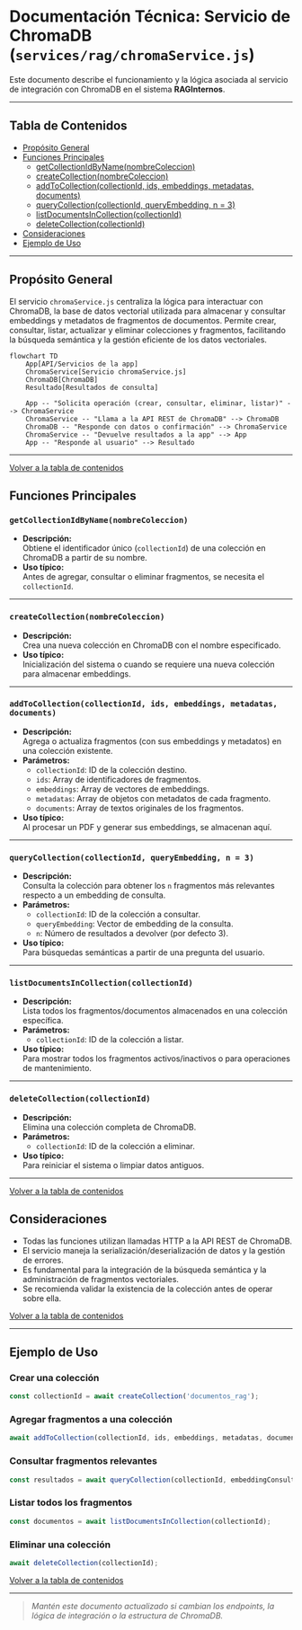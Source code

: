 # Documentación Técnica: Servicio de ChromaDB (`services/rag/chromaService.js`)

Este documento describe el funcionamiento y la lógica asociada al servicio de integración con ChromaDB en el sistema **RAGInternos**.

---

## Tabla de Contenidos

- [Propósito General](#propósito-general)
- [Funciones Principales](#funciones-principales)
  - [getCollectionIdByName(nombreColeccion)](#getcollectionidbyname-nombrecoleccion)
  - [createCollection(nombreColeccion)](#createcollection-nombrecoleccion)
  - [addToCollection(collectionId, ids, embeddings, metadatas, documents)](#addtocollection-collectionid-ids-embeddings-metadatas-documents)
  - [queryCollection(collectionId, queryEmbedding, n = 3)](#querycollection-collectionid-queryembedding-n--3)
  - [listDocumentsInCollection(collectionId)](#listdocumentsincollection-collectionid)
  - [deleteCollection(collectionId)](#deletecollection-collectionid)
- [Consideraciones](#consideraciones)
- [Ejemplo de Uso](#ejemplo-de-uso)

---

## Propósito General

El servicio `chromaService.js` centraliza la lógica para interactuar con ChromaDB, la base de datos vectorial utilizada para almacenar y consultar embeddings y metadatos de fragmentos de documentos. Permite crear, consultar, listar, actualizar y eliminar colecciones y fragmentos, facilitando la búsqueda semántica y la gestión eficiente de los datos vectoriales.


```mermaid
flowchart TD
    App[API/Servicios de la app]
    ChromaService[Servicio chromaService.js]
    ChromaDB[ChromaDB]
    Resultado[Resultados de consulta]

    App -- "Solicita operación (crear, consultar, eliminar, listar)" --> ChromaService
    ChromaService -- "Llama a la API REST de ChromaDB" --> ChromaDB
    ChromaDB -- "Responde con datos o confirmación" --> ChromaService
    ChromaService -- "Devuelve resultados a la app" --> App
    App -- "Responde al usuario" --> Resultado
```

---
[Volver a la tabla de contenidos](#tabla-de-contenidos)

## Funciones Principales


### `getCollectionIdByName(nombreColeccion)`

- **Descripción:**  
  Obtiene el identificador único (`collectionId`) de una colección en ChromaDB a partir de su nombre.
- **Uso típico:**  
  Antes de agregar, consultar o eliminar fragmentos, se necesita el `collectionId`.

---

### `createCollection(nombreColeccion)`

- **Descripción:**  
  Crea una nueva colección en ChromaDB con el nombre especificado.
- **Uso típico:**  
  Inicialización del sistema o cuando se requiere una nueva colección para almacenar embeddings.

---

### `addToCollection(collectionId, ids, embeddings, metadatas, documents)`

- **Descripción:**  
  Agrega o actualiza fragmentos (con sus embeddings y metadatos) en una colección existente.
- **Parámetros:**  
  - `collectionId`: ID de la colección destino.
  - `ids`: Array de identificadores de fragmentos.
  - `embeddings`: Array de vectores de embeddings.
  - `metadatas`: Array de objetos con metadatos de cada fragmento.
  - `documents`: Array de textos originales de los fragmentos.
- **Uso típico:**  
  Al procesar un PDF y generar sus embeddings, se almacenan aquí.

---

### `queryCollection(collectionId, queryEmbedding, n = 3)`

- **Descripción:**  
  Consulta la colección para obtener los `n` fragmentos más relevantes respecto a un embedding de consulta.
- **Parámetros:**  
  - `collectionId`: ID de la colección a consultar.
  - `queryEmbedding`: Vector de embedding de la consulta.
  - `n`: Número de resultados a devolver (por defecto 3).
- **Uso típico:**  
  Para búsquedas semánticas a partir de una pregunta del usuario.

---

### `listDocumentsInCollection(collectionId)`

- **Descripción:**  
  Lista todos los fragmentos/documentos almacenados en una colección específica.
- **Parámetros:**  
  - `collectionId`: ID de la colección a listar.
- **Uso típico:**  
  Para mostrar todos los fragmentos activos/inactivos o para operaciones de mantenimiento.

---

### `deleteCollection(collectionId)`

- **Descripción:**  
  Elimina una colección completa de ChromaDB.
- **Parámetros:**  
  - `collectionId`: ID de la colección a eliminar.
- **Uso típico:**  
  Para reiniciar el sistema o limpiar datos antiguos.

---

[Volver a la tabla de contenidos](#tabla-de-contenidos)

## Consideraciones

- Todas las funciones utilizan llamadas HTTP a la API REST de ChromaDB.
- El servicio maneja la serialización/deserialización de datos y la gestión de errores.
- Es fundamental para la integración de la búsqueda semántica y la administración de fragmentos vectoriales.
- Se recomienda validar la existencia de la colección antes de operar sobre ella.

[Volver a la tabla de contenidos](#tabla-de-contenidos)

---

## Ejemplo de Uso

### Crear una colección

```js
const collectionId = await createCollection('documentos_rag');
```

### Agregar fragmentos a una colección

```js
await addToCollection(collectionId, ids, embeddings, metadatas, documents);
```

### Consultar fragmentos relevantes

```js
const resultados = await queryCollection(collectionId, embeddingConsulta, 5);
```

### Listar todos los fragmentos

```js
const documentos = await listDocumentsInCollection(collectionId);
```

### Eliminar una colección

```js
await deleteCollection(collectionId);
```

[Volver a la tabla de contenidos](#tabla-de-contenidos)

---

> _Mantén este documento actualizado si cambian los endpoints, la lógica de integración o la estructura de ChromaDB._
